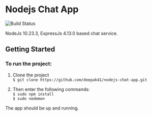 # Nodejs Chat App

![Build Status](https://travis-ci.org/joemccann/dillinger.svg?branch=master)

NodeJs 10.23.3, ExpressJs 4.13.0 based chat service.


## Getting Started
### To run the project:  
1. Clone the project  
`$ git clone https://github.com/deepak41/nodejs-chat-app.git`


2. Then enter the following commands:   
`$ sudo npm install`  
`$ sudo nodemon`  

The app should be up and running. 
